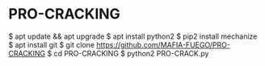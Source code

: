 # PRO-CRACKING

$ apt update && apt upgrade
$ apt install python2
$ pip2 install mechanize
$ apt install git 
$ git clone https://github.com/MAFIA-FUEGO/PRO-CRACKING
$ cd PRO-CRACKING
$ python2 PRO-CRACK.py
